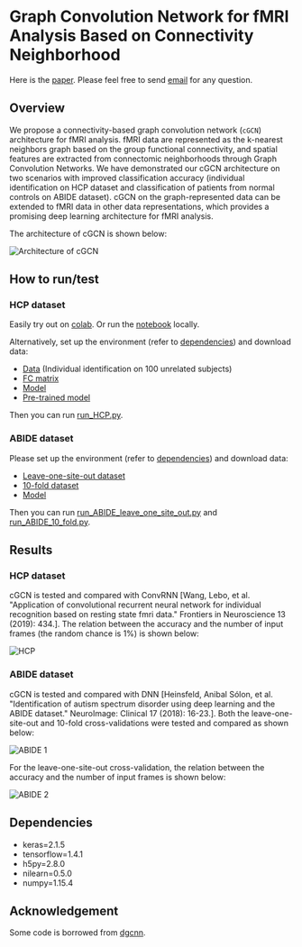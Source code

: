# Graph Convolution Network for fMRI Analysis Based on Connectivity Neighborhood
Here is the [paper](https://www.mitpressjournals.org/doi/pdf/10.1162/netn_a_00171). Please feel free to send [email](mailto:lebo.wang@email.ucr.edu) for any question.


## Overview
We propose a connectivity-based graph convolution network (`cGCN`) architecture for fMRI analysis. fMRI data are represented as the k-nearest neighbors graph based on the group functional connectivity, and spatial features are extracted from connectomic neighborhoods through Graph Convolution Networks. We have demonstrated our cGCN architecture on two scenarios with improved classification accuracy (individual identification on HCP dataset and classification of patients from normal controls on ABIDE dataset). cGCN on the graph-represented data can be extended to fMRI data in other data representations, which provides a promising deep learning architecture for fMRI analysis.

The architecture of cGCN is shown below:

![Architecture of cGCN](https://github.com/Lebo-Wang/cGCN_fMRI/blob/master/fig/Figure1.JPG)
 
## How to run/test
### HCP dataset

Easily try out on [colab](https://colab.research.google.com/drive/1qTRZaAa4FO4xckKK_dKRuFfVhPZGSzIS?usp=sharing). Or run the [notebook](https://github.com/Lebo-Wang/cGCN_fMRI/blob/master/demo.ipynb) locally. 

Alternatively, set up the environment (refer to [dependencies](#dependencies)) and download data:

- [Data](https://drive.google.com/file/d/1l029ZuOIUY5gehBZCAyHaJqMNuxRHTFc/view?usp=sharing) (Individual identification on 100 unrelated subjects)
- [FC matrix](https://drive.google.com/file/d/1WP4_9bps-NbX6GNBnhFu8itV3y1jriJL/view?usp=sharing)
- [Model](https://github.com/Lebo-Wang/cGCN_fMRI/blob/master/model.py)
- [Pre-trained model](https://drive.google.com/file/d/1KePCfQOt1hk6TfL98Y4qnsFvdTSYPijh/view?usp=sharing)

Then you can run [run_HCP.py](https://github.com/Lebo-Wang/cGCN_fMRI/blob/master/run_HCP.py).

### ABIDE dataset

Please set up the environment (refer to [dependencies](#dependencies)) and download data:

- [Leave-one-site-out dataset](https://drive.google.com/file/d/1xer4TMU1fqbwDO2wBOGrnIFuQ4v4Y3-o/view?usp=sharing)
- [10-fold dataset](https://drive.google.com/file/d/1RhMRzDRT2vAkXDiW4t55Wbt8XRi6f9_x/view?usp=sharing)
- [Model](https://github.com/Lebo-Wang/cGCN_fMRI/blob/master/ABIDE/model.py)

Then you can run [run_ABIDE_leave_one_site_out.py](https://github.com/Lebo-Wang/cGCN_fMRI/blob/master/ABIDE/run_ABIDE_leave_one_site_out.py) and [run_ABIDE_10_fold.py](https://github.com/Lebo-Wang/cGCN_fMRI/blob/master/ABIDE/run_ABIDE_10_fold.py).


## Results

### HCP dataset

cGCN is tested and compared with ConvRNN [Wang, Lebo, et al. "Application of convolutional recurrent neural network for individual recognition based on resting state fmri data." Frontiers in Neuroscience 13 (2019): 434.]. The relation between the accuracy and the number of input frames (the random chance is 1%) is shown below:

![HCP](https://github.com/Lebo-Wang/cGCN_fMRI/blob/master/fig/Figure2.JPG)

### ABIDE dataset

cGCN is tested and compared with DNN [Heinsfeld, Anibal Sólon, et al. "Identification of autism spectrum disorder using deep learning and the ABIDE dataset." NeuroImage: Clinical 17 (2018): 16-23.]. Both the leave-one-site-out and 10-fold cross-validations were tested and compared as shown below:

![ABIDE 1](https://github.com/Lebo-Wang/cGCN_fMRI/blob/master/fig/Figure3.jpg)

For the leave-one-site-out cross-validation, the relation between the accuracy and the number of input frames is shown below:

![ABIDE 2](https://github.com/Lebo-Wang/cGCN_fMRI/blob/master/fig/Figure4.jpg)

## Dependencies

- keras=2.1.5
- tensorflow=1.4.1
- h5py=2.8.0
- nilearn=0.5.0
- numpy=1.15.4

## Acknowledgement
Some code is borrowed from [dgcnn](
https://github.com/WangYueFt/dgcnn/blob/master/tensorflow/utils/tf_util.py).
